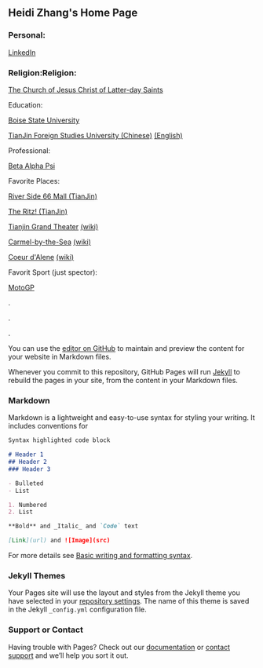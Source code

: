 ## Heidi Zhang's Home Page

### Personal:

[LinkedIn](https://www.linkedin.com/in/heidi-zhang-55b27722a/)


### Religion:Religion:

[The Church of Jesus Christ of Latter-day Saints](https://www.churchofjesuschrist.org)


Education:

[Boise State University](https://www.boisestate.edu)

[TianJin Foreign Studies University (Chinese)](http://www.tjfsu.edu.cn)
[(English)](http://www.tjfsu.edu.cn/bindex)


Professional:

[Beta Alpha Psi](https://www.boisestate.edu/cobe-betaalphapsi/officers-and-contact-information/)


Favorite Places:

[River Side 66 Mall (TianJin)](https://www.kpf.com/projects/riverside-66)

[The Ritz! (TianJin)](https://www.ritzcarlton.com/en/hotels/china/tianjin)

[Tianjin Grand Theater](https://www.sbp.de/en/project/tianjin-grand-theater)
[(wiki)](https://en.wikipedia.org/wiki/Tianjin_Grand_Theatre)

[Carmel-by-the-Sea](https://www.carmelcalifornia.com)
[(wiki)](https://en.wikipedia.org/wiki/Carmel-by-the-Sea,_California)

[Coeur d'Alene](https://coeurdalene.org)
[(wiki)](https://en.wikipedia.org/wiki/Coeur_d%27Alene,_Idaho)


Favorit Sport (just spector):

[MotoGP](https://www.motogp.com)


.

.

.

You can use the [editor on GitHub](https://github.com/HeidiZhang88/heidizhang88.github.io/edit/main/README.md) to maintain and preview the content for your website in Markdown files.

Whenever you commit to this repository, GitHub Pages will run [Jekyll](https://jekyllrb.com/) to rebuild the pages in your site, from the content in your Markdown files.

### Markdown

Markdown is a lightweight and easy-to-use syntax for styling your writing. It includes conventions for

```markdown
Syntax highlighted code block

# Header 1
## Header 2
### Header 3

- Bulleted
- List

1. Numbered
2. List

**Bold** and _Italic_ and `Code` text

[Link](url) and ![Image](src)
```

For more details see [Basic writing and formatting syntax](https://docs.github.com/en/github/writing-on-github/getting-started-with-writing-and-formatting-on-github/basic-writing-and-formatting-syntax).

### Jekyll Themes

Your Pages site will use the layout and styles from the Jekyll theme you have selected in your [repository settings](https://github.com/HeidiZhang88/heidizhang88.github.io/settings/pages). The name of this theme is saved in the Jekyll `_config.yml` configuration file.

### Support or Contact

Having trouble with Pages? Check out our [documentation](https://docs.github.com/categories/github-pages-basics/) or [contact support](https://support.github.com/contact) and we’ll help you sort it out.
